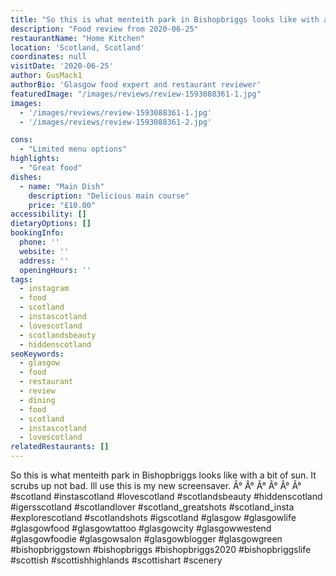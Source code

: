 ```yaml
---
title: "So this is what menteith park in Bishopbriggs looks like with a bit of sun. It scrubs up not bad. Ill use this is my new screensaver."
description: "Food review from 2020-06-25"
restaurantName: "Home Kitchen"
location: 'Scotland, Scotland'
coordinates: null
visitDate: '2020-06-25'
author: GusMack1
authorBio: 'Glasgow food expert and restaurant reviewer'
featuredImage: "/images/reviews/review-1593088361-1.jpg"
images:
  - '/images/reviews/review-1593088361-1.jpg'
  - '/images/reviews/review-1593088361-2.jpg'

cons:
  - "Limited menu options"
highlights:
  - "Great food"
dishes:
  - name: "Main Dish"
    description: "Delicious main course"
    price: "£10.00"
accessibility: []
dietaryOptions: []
bookingInfo:
  phone: ''
  website: ''
  address: ''
  openingHours: ''
tags:
  - instagram
  - food
  - scotland
  - instascotland
  - lovescotland
  - scotlandsbeauty
  - hiddenscotland
seoKeywords:
  - glasgow
  - food
  - restaurant
  - review
  - dining
  - food
  - scotland
  - instascotland
  - lovescotland
relatedRestaurants: []
---
```

So this is what menteith park in Bishopbriggs looks like with a bit of sun. It scrubs up not bad. Ill use this is my new screensaver.
Â°
Â°
Â°
Â°
Â°
Â°
#scotland #instascotland #lovescotland #scotlandsbeauty #hiddenscotland #igersscotland #scotlandlover #scotland_greatshots #scotland_insta #explorescotland #scotlandshots #igscotland #glasgow #glasgowlife #glasgowfood #glasgowtattoo #glasgowcity #glasgowwestend #glasgowfoodie #glasgowsalon #glasgowblogger #glasgowgreen #bishopbriggstown #bishopbriggs #bishopbriggs2020 #bishopbriggslife #scottish #scottishhighlands #scottishart #scenery
